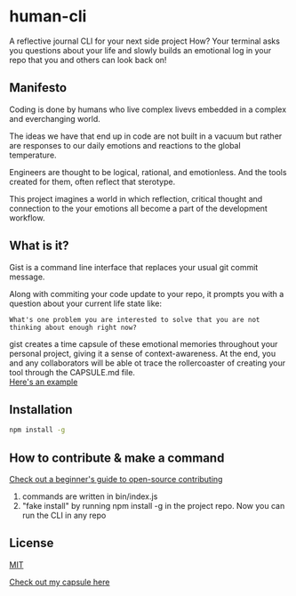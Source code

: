 # human-cli
A reflective journal CLI for your next side project
How? Your terminal asks you questions about your life and slowly builds an emotional log in your repo that you and others can look back on!

## Manifesto
Coding is done by humans who live complex livevs embedded in a complex and everchanging world.   

The ideas we have that end up in code are not built in a vacuum but rather are responses to our daily emotions and reactions to the global temperature.  

Engineers are thought to be logical, rational, and emotionless. And the tools created for them, often reflect that sterotype.   

This project imagines a world in which reflection, critical thought and connection to the your emotions all become a part of the development workflow.   


## What is it?
Gist is a command line interface that replaces your usual git commit message. 

Along with commiting your code update to your repo, it prompts you with a question about your current life state like:
```
What's one problem you are interested to solve that you are not thinking about enough right now?
```

gist creates a time capsule of these emotional memories throughout your personal project, giving it a sense of context-awareness. 
At the end, you and any collaborators will be able ot trace the rollercoaster of creating your tool through the CAPSULE.md file.   
[Here's an example](CAPSULE.md)

## Installation

```bash
npm install -g
```

## How to contribute & make a command   

[Check out a beginner's guide to open-source contributing](https://github.com/firstcontributions/first-contributions)   

1. commands are written in bin/index.js
2. "fake install" by running npm install -g in the project repo. Now you can run the CLI in any repo


## License
[MIT](https://choosealicense.com/licenses/mit/)   

[Check out my capsule here](../blob/master/MEMORIES.md)
